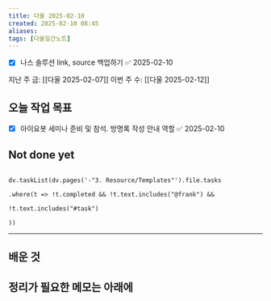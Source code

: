 ```yaml
---
title: 다울 2025-02-10
created: 2025-02-10 08:45
aliases: 
tags: [다울일간노트]
---
```

- [x] 나스 솔루션 link, source 백업하기 ✅ 2025-02-10

지난 주 금: [[다울 2025-02-07]]
이번 주 수: [[다울 2025-02-12]] 


## 오늘 작업 목표
- [x] 아이요봇 세미나 준비 및 참석. 방명록 작성 안내 역할 ✅ 2025-02-10



## Not done yet

```dataviewjs

dv.taskList(dv.pages('-"3. Resource/Templates"').file.tasks

.where(t => !t.completed && !t.text.includes("@frank") &&

!t.text.includes("#task")

))

```

---

## 배운 것




## 정리가 필요한 메모는 아래에



